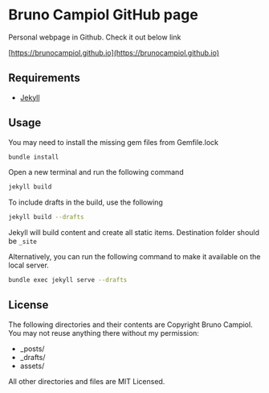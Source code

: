 # Bruno Campiol GitHub page

Personal webpage in Github. Check it out below link

[https://brunocampiol.github.io](https://brunocampiol.github.io)

## Requirements

- [Jekyll](https://jekyllrb.com)

## Usage

You may need to install the missing gem files from Gemfile.lock

```bash
bundle install
```

Open a new terminal and run the following command

```bash
jekyll build
```

To include drafts in the build, use the following

```bash
jekyll build --drafts
```

Jekyll will build content and create all static items. Destination folder should be `_site`

Alternatively, you can run the following command to make it available on the local server.

```bash
bundle exec jekyll serve --drafts
```

## License

The following directories and their contents are Copyright Bruno Campiol.
You may not reuse anything there without my permission:

- \_posts/
- \_drafts/
- assets/

All other directories and files are MIT Licensed.
